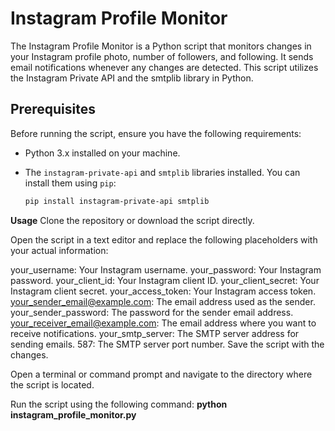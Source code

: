 # Instagram Profile Monitor

The Instagram Profile Monitor is a Python script that monitors changes in your Instagram profile photo, number of followers, and following. It sends email notifications whenever any changes are detected. This script utilizes the Instagram Private API and the smtplib library in Python.

## Prerequisites

Before running the script, ensure you have the following requirements:

- Python 3.x installed on your machine.
- The `instagram-private-api` and `smtplib` libraries installed. You can install them using `pip`:

  ```bash
  pip install instagram-private-api smtplib

  
**Usage**
Clone the repository or download the script directly.

Open the script in a text editor and replace the following placeholders with your actual information:

your_username: Your Instagram username.
your_password: Your Instagram password.
your_client_id: Your Instagram client ID.
your_client_secret: Your Instagram client secret.
your_access_token: Your Instagram access token.
your_sender_email@example.com: The email address used as the sender.
your_sender_password: The password for the sender email address.
your_receiver_email@example.com: The email address where you want to receive notifications.
your_smtp_server: The SMTP server address for sending emails.
587: The SMTP server port number.
Save the script with the changes.

Open a terminal or command prompt and navigate to the directory where the script is located.

Run the script using the following command:
**python instagram_profile_monitor.py**
